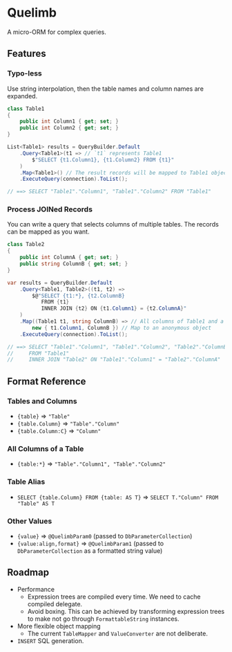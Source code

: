 # Quelimb
A micro-ORM for complex queries.

## Features
### Typo-less
Use string interpolation, then the table names and column names are expanded.

```csharp
class Table1
{
    public int Column1 { get; set; }
    public int Column2 { get; set; }
}

List<Table1> results = QueryBuilder.Default
    .Query<Table1>(t1 => // `t1` represents Table1
        $"SELECT {t1.Column1}, {t1.Column2} FROM {t1}"
    )
    .Map<Table1>() // The result records will be mapped to Table1 object
    .ExecuteQuery(connection).ToList();

// ==> SELECT "Table1"."Column1", "Table1"."Column2" FROM "Table1"
```

### Process JOINed Records
You can write a query that selects columns of multiple tables. The records can be mapped as you want.

```csharp
class Table2
{
    public int ColumnA { get; set; }
    public string ColumnB { get; set; }
}

var results = QueryBuilder.Default
    .Query<Table1, Table2>((t1, t2) =>
        $@"SELECT {t1:*}, {t2.ColumnB}
           FROM {t1}
           INNER JOIN {t2} ON {t1.Column1} = {t2.ColumnA}"
    )
    .Map((Table1 t1, string ColumnB) => // All columns of Table1 and a string
        new { t1.Column1, ColumnB }) // Map to an anonymous object
    .ExecuteQuery(connection).ToList();

// ==> SELECT "Table1"."Column1", "Table1"."Column2", "Table2"."ColumnB"
//     FROM "Table1"
//     INNER JOIN "Table2" ON "Table1"."Column1" = "Table2"."ColumnA"
```

## Format Reference
### Tables and Columns
- `{table}` => `"Table"`
- `{table.Column}` => `"Table"."Column"`
- `{table.Column:C}` => `"Column"`

### All Columns of a Table
- `{table:*}` => `"Table"."Column1", "Table"."Column2"`

### Table Alias
- `SELECT {table.Column} FROM {table: AS T}` => `SELECT T."Column" FROM "Table" AS T`

### Other Values
- `{value}` => `@QuelimbParam0` (passed to `DbParameterCollection`)
- `{value:align,format}` => `@QuelimbParam1` (passed to `DbParameterCollection` as a formatted string value)

## Roadmap
- Performance
    - Expression trees are compiled every time. We need to cache compiled delegate.
    - Avoid boxing. This can be achieved by transforming expression trees to make not go through `FormattableString` instances.
- More flexible object mapping
    - The current `TableMapper` and `ValueConverter` are not deliberate.
- `INSERT` SQL generation.
